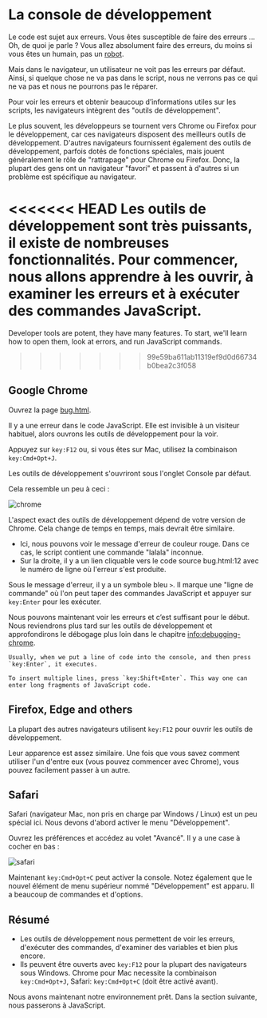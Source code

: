# La console de développement

Le code est sujet aux erreurs. Vous êtes susceptible de faire des erreurs … Oh, de quoi je parle ? Vous allez absolument faire des erreurs, du moins si vous êtes un humain, pas un [robot](https://fr.wikipedia.org/wiki/Bender_Tordeur_Rodr%C3%ADguez).

Mais dans le navigateur, un utilisateur ne voit pas les erreurs par défaut. Ainsi, si quelque chose ne va pas dans le script, nous ne verrons pas ce qui ne va pas et nous ne pourrons pas le réparer.

Pour voir les erreurs et obtenir beaucoup d’informations utiles sur les scripts, les navigateurs intègrent des "outils de développement".

Le plus souvent, les développeurs se tournent vers Chrome ou Firefox pour le développement, car ces navigateurs disposent des meilleurs outils de développement. D'autres navigateurs fournissent également des outils de développement, parfois dotés de fonctions spéciales, mais jouent généralement le rôle de "rattrapage" pour Chrome ou Firefox. Donc, la plupart des gens ont un navigateur "favori" et passent à d'autres si un problème est spécifique au navigateur.

<<<<<<< HEAD
Les outils de développement sont très puissants, il existe de nombreuses fonctionnalités. Pour commencer, nous allons apprendre à les ouvrir, à examiner les erreurs et à exécuter des commandes JavaScript.
=======
Developer tools are potent, they have many features. To start, we'll learn how to open them, look at errors, and run JavaScript commands.
>>>>>>> 99e59ba611ab11319ef9d0d66734b0bea2c3f058

## Google Chrome

Ouvrez la page [bug.html](bug.html).

Il y a une erreur dans le code JavaScript. Elle est invisible à un visiteur habituel, alors ouvrons les outils de développement pour la voir.

Appuyez sur `key:F12` ou, si vous êtes sur Mac, utilisez la combinaison `key:Cmd+Opt+J`.

Les outils de développement s'ouvriront sous l'onglet Console par défaut.

Cela ressemble un peu à ceci :

![chrome](chrome.png)

L'aspect exact des outils de développement dépend de votre version de Chrome. Cela change de temps en temps, mais devrait être similaire.

- Ici, nous pouvons voir le message d'erreur de couleur rouge. Dans ce cas, le script contient une commande "lalala" inconnue.
- Sur la droite, il y a un lien cliquable vers le code source bug.html:12 avec le numéro de ligne où l'erreur s'est produite.

Sous le message d'erreur, il y a un symbole bleu `>`. Il marque une "ligne de commande" où l'on peut taper des commandes JavaScript et appuyer sur `key:Enter` pour les exécuter.

Nous pouvons maintenant voir les erreurs et c’est suffisant pour le début. Nous reviendrons plus tard sur les outils de développement et approfondirons le débogage plus loin dans le chapitre <info:debugging-chrome>.

```smart header="Multi-line input"
Usually, when we put a line of code into the console, and then press `key:Enter`, it executes.

To insert multiple lines, press `key:Shift+Enter`. This way one can enter long fragments of JavaScript code.
```

## Firefox, Edge and others

La plupart des autres navigateurs utilisent `key:F12` pour ouvrir les outils de développement.

Leur apparence est assez similaire. Une fois que vous savez comment utiliser l'un d'entre eux (vous pouvez commencer avec Chrome), vous pouvez facilement passer à un autre.

## Safari

Safari (navigateur Mac, non pris en charge par Windows / Linux) est un peu spécial ici. Nous devons d'abord activer le menu "Développement".

Ouvrez les préférences et accédez au volet "Avancé". Il y a une case à cocher en bas :

![safari](safari.png)

Maintenant `key:Cmd+Opt+C` peut activer la console. Notez également que le nouvel élément de menu supérieur nommé "Développement" est apparu. Il a beaucoup de commandes et d'options.



## Résumé

- Les outils de développement nous permettent de voir les erreurs, d'exécuter des commandes, d'examiner des variables et bien plus encore.
- Ils peuvent être ouverts avec `key:F12` pour la plupart des navigateurs sous Windows. Chrome pour Mac necessite la combinaison `key:Cmd+Opt+J`, Safari: `key:Cmd+Opt+C` (doit être activé avant).


Nous avons maintenant notre environnement prêt. Dans la section suivante, nous passerons à JavaScript.
